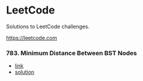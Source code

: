 # LeetCode
Solutions to LeetCode challenges.

https://leetcode.com


### 783. Minimum Distance Between BST Nodes
 - [link](https://leetcode.com/problems/minimum-distance-between-bst-nodes/)
 - [solution](https://github.com/woohoeon/LeetCode/tree/master/783)
